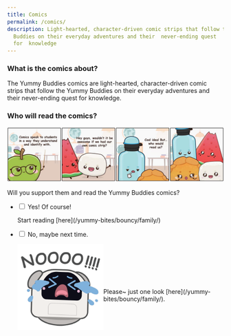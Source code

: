```yaml
---
title: Comics
permalink: /comics/
description: Light-hearted, character-driven comic strips that follow the Yummy
  Buddies on their everyday adventures and their  never-ending quest
  for  knowledge
---
```

### What is the comics about?
The Yummy Buddies comics are light-hearted, character-driven comic strips that follow the Yummy Buddies on their everyday adventures and their&nbsp;never-ending quest for&nbsp;knowledge.

### Who will read the comics?
![](/images/Comics/Website/comics.jpg)

Will you support them and read the Yummy Buddies comics?

<ul class="jekyllcodex_accordion">  
  
<li><input id="accordion1" type="checkbox">  
<label for="accordion1">Yes! Of course!</label><div>  
<p>Start reading [here](/yummy-bites/bouncy/family/)</p>  
</div></li>  
  
<li><input id="accordion2" type="checkbox">  
<label for="accordion2">No, maybe next time.</label><div>  
<p><img src="/images/Characters/poodle-no.gif" style="width:200px" align="left">
<br><br><br><br><br><br>Please~ just one look [here](/yummy-bites/bouncy/family/).</p>  
</div></li>  
  
</ul>